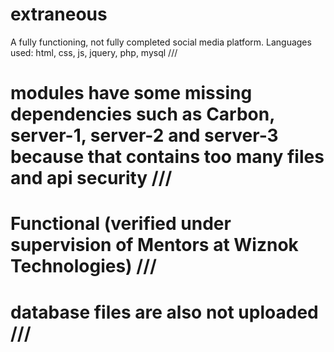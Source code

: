 # extraneous
A fully functioning, not fully completed social media platform. Languages used: html, css, js, jquery, php, mysql ///

# modules have some missing dependencies such as Carbon, server-1, server-2 and server-3 because that contains too many files and api security ///

# Functional (verified under supervision of Mentors at Wiznok Technologies) ///

# database files are also not uploaded ///
